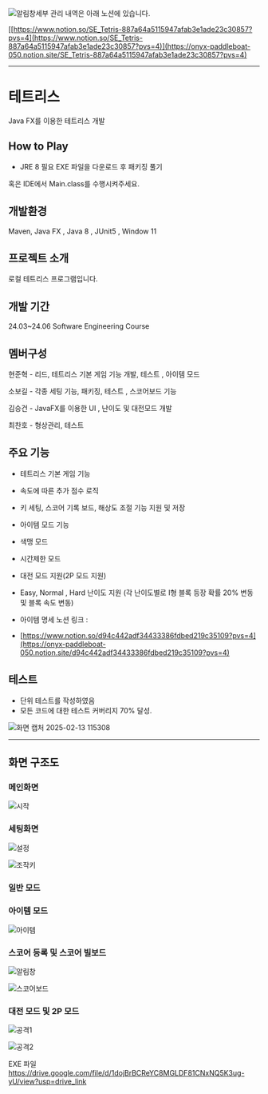 ![알림창](https://github.com/user-attachments/assets/cc734c7d-9c73-44d2-9a95-5f09771e8568)세부 관리 내역은 아래 노션에 있습니다. 

[[https://www.notion.so/SE_Tetris-887a64a5115947afab3e1ade23c30857?pvs=4](https://www.notion.so/SE_Tetris-887a64a5115947afab3e1ade23c30857?pvs=4)](https://onyx-paddleboat-050.notion.site/SE_Tetris-887a64a5115947afab3e1ade23c30857?pvs=4)


-----------------------------
# 테트리스
Java FX를 이용한 테트리스 개발

## How to Play 

- JRE 8 필요
EXE 파일을 다운로드 후 패키징 풀기

혹은 IDE에서 Main.class를 수행시켜주세요.


## 개발환경
Maven, Java FX , Java 8 , JUnit5 , Window 11

## 프로젝트 소개
로컬 테트리스 프로그램입니다.

## 개발 기간
24.03~24.06
Software Engineering Course

## 멤버구성
현준혁 - 리드, 테트리스 기본 게임 기능 개발, 테스트 , 아이템 모드

소보길 - 각종 세팅 기능, 패키징, 테스트 , 스코어보드 기능

김승건 - JavaFX를 이용한 UI , 난이도 및 대전모드 개발 

최찬호 - 형상관리, 테스트 


## 주요 기능
- 테트리스 기본 게임 기능
  
- 속도에 따른 추가 점수 로직
  
- 키 세팅, 스코어 기록 보드, 해상도 조절 기능 지원 및 저장
  
- 아이템 모드 기능
  
- 색맹 모드
  
- 시간제한 모드
  
- 대전 모드 지원(2P 모드 지원)

- Easy, Normal , Hard 난이도 지원 (각 난이도별로 I형 블록 등장 확률 20% 변동 및 블록 속도 변동)
  
- 아이템 명세 노션 링크 :
-
   [https://www.notion.so/d94c442adf34433386fdbed219c35109?pvs=4](https://onyx-paddleboat-050.notion.site/d94c442adf34433386fdbed219c35109?pvs=4)
  

## 테스트
- 단위 테스트를 작성하였음
- 모든 코드에 대한 테스트 커버리지 70% 달성.
  
![화면 캡처 2025-02-13 115308](https://github.com/user-attachments/assets/46d13dbd-c39f-46dd-81fc-5141d81af660)

-------------------------

## 화면 구조도
### 메인화면

![시작](https://github.com/user-attachments/assets/2c2f30ec-15f7-4c04-816c-4d459a620e05)


### 세팅화면

![설정](https://github.com/user-attachments/assets/d4dab619-ac9c-49f0-b508-38776fc20b97)

![조작키](https://github.com/user-attachments/assets/4c9710f5-5052-4c7b-afad-4da944617c66)


### 일반 모드


### 아이템 모드

![아이템](https://github.com/user-attachments/assets/3bc6f4bb-01de-406e-8ee6-801887828626)

### 스코어 등록 및 스코어 빌보드
![알림창](https://github.com/user-attachments/assets/2248d506-bb83-44c2-8df4-87936ac24856)

![스코어보드](https://github.com/user-attachments/assets/0a9d232f-6fcc-4fdd-b4fb-fa75e2522b52)

### 대전 모드 및 2P 모드

![공격1](https://github.com/user-attachments/assets/94d9f5e1-2c22-49cf-8258-1f7840bd2908)

![공격2](https://github.com/user-attachments/assets/8644f3cd-b60b-4192-a798-b9c319d2a062)

EXE 파일 
https://drive.google.com/file/d/1dojBrBCReYC8MGLDF81CNxNQ5K3ug-yU/view?usp=drive_link



